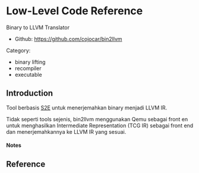 # Low-Level Code Reference

Binary to LLVM Translator

* Github: https://github.com/cojocar/bin2llvm

Category:

- binary lifting
- recompiler
- executable

## Introduction

Tool berbasis [S2E](s2e.md) untuk menerjemahkan binary menjadi LLVM IR.

Tidak seperti tools sejenis, bin2llvm menggunakan Qemu sebagai front en untuk menghasilkan Intermediate Representation (TCG IR) sebagai front end dan menerjemahkannya ke LLVM IR yang sesuai. 

#### Notes

## Reference

